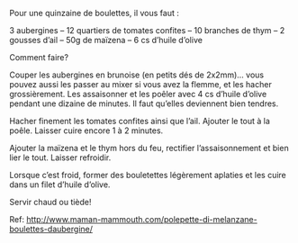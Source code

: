 Pour une quinzaine de boulettes, il vous faut :

3 aubergines – 12 quartiers de tomates confites – 10 branches de thym – 2 gousses d’ail – 50g de maïzena – 6 cs d’huile d’olive

Comment faire?

Couper les aubergines en brunoise (en petits dés de 2x2mm)… vous pouvez aussi les passer au mixer si vous avez la flemme, et les hacher grossièrement. Les assaisonner et les poêler avec 4 cs d’huile d’olive pendant une dizaine de minutes. Il faut qu’elles deviennent bien tendres.

Hacher finement les tomates confites ainsi que l’ail. Ajouter le tout à la poêle. Laisser cuire encore 1 à 2 minutes.

Ajouter la maïzena et le thym hors du feu, rectifier l’assaisonnement et bien lier le tout. Laisser refroidir.

Lorsque c’est froid, former des bouletettes légèrement aplaties et les cuire dans un filet d’huile d’olive.

Servir chaud ou tiède!

Ref: http://www.maman-mammouth.com/polepette-di-melanzane-boulettes-daubergine/
